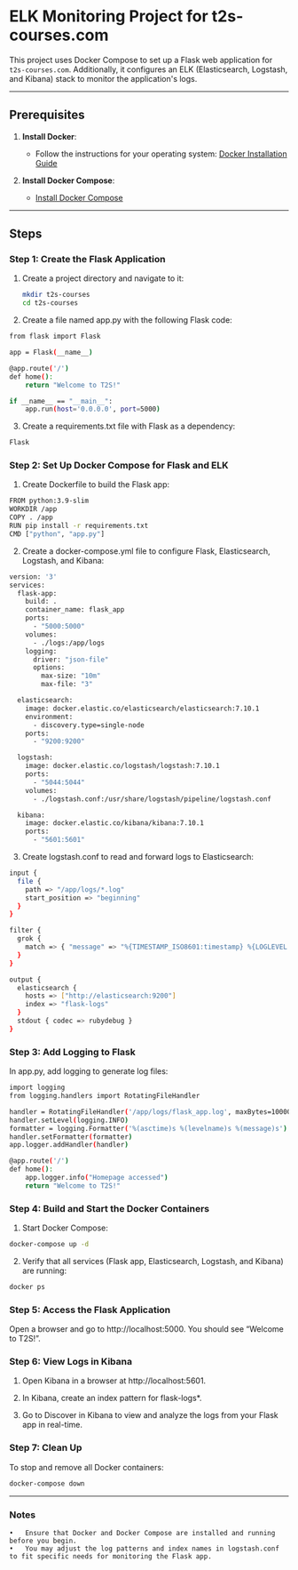# ELK Monitoring Project for t2s-courses.com

This project uses Docker Compose to set up a Flask web application for `t2s-courses.com`. Additionally, it configures an ELK (Elasticsearch, Logstash, and Kibana) stack to monitor the application's logs.

---

## Prerequisites

1. **Install Docker**:
   - Follow the instructions for your operating system: [Docker Installation Guide](https://docs.docker.com/get-docker/)

2. **Install Docker Compose**:
   - [Install Docker Compose](https://docs.docker.com/compose/install/)

---

## Steps

### Step 1: Create the Flask Application

1. Create a project directory and navigate to it:
   ```bash
   mkdir t2s-courses
   cd t2s-courses

2. Create a file named app.py with the following Flask code:
```bash
from flask import Flask

app = Flask(__name__)

@app.route('/')
def home():
    return "Welcome to T2S!"

if __name__ == "__main__":
    app.run(host='0.0.0.0', port=5000)
```

3. Create a requirements.txt file with Flask as a dependency:
```bash
Flask
```


### Step 2: Set Up Docker Compose for Flask and ELK

1. Create Dockerfile to build the Flask app:
```bash
FROM python:3.9-slim
WORKDIR /app
COPY . /app
RUN pip install -r requirements.txt
CMD ["python", "app.py"]
```

2.	Create a docker-compose.yml file to configure Flask, Elasticsearch, Logstash, and Kibana:
```bash
version: '3'
services:
  flask-app:
    build: .
    container_name: flask_app
    ports:
      - "5000:5000"
    volumes:
      - ./logs:/app/logs
    logging:
      driver: "json-file"
      options:
        max-size: "10m"
        max-file: "3"

  elasticsearch:
    image: docker.elastic.co/elasticsearch/elasticsearch:7.10.1
    environment:
      - discovery.type=single-node
    ports:
      - "9200:9200"

  logstash:
    image: docker.elastic.co/logstash/logstash:7.10.1
    ports:
      - "5044:5044"
    volumes:
      - ./logstash.conf:/usr/share/logstash/pipeline/logstash.conf

  kibana:
    image: docker.elastic.co/kibana/kibana:7.10.1
    ports:
      - "5601:5601"
```

3.	Create logstash.conf to read and forward logs to Elasticsearch:
```bash
input {
  file {
    path => "/app/logs/*.log"
    start_position => "beginning"
  }
}

filter {
  grok {
    match => { "message" => "%{TIMESTAMP_ISO8601:timestamp} %{LOGLEVEL:log_level} %{GREEDYDATA:message}" }
  }
}

output {
  elasticsearch {
    hosts => ["http://elasticsearch:9200"]
    index => "flask-logs"
  }
  stdout { codec => rubydebug }
}
```


### Step 3: Add Logging to Flask

In app.py, add logging to generate log files:
```bash
import logging
from logging.handlers import RotatingFileHandler

handler = RotatingFileHandler('/app/logs/flask_app.log', maxBytes=10000, backupCount=3)
handler.setLevel(logging.INFO)
formatter = logging.Formatter('%(asctime)s %(levelname)s %(message)s')
handler.setFormatter(formatter)
app.logger.addHandler(handler)

@app.route('/')
def home():
    app.logger.info("Homepage accessed")
    return "Welcome to T2S!"
```


### Step 4: Build and Start the Docker Containers

1.	Start Docker Compose:
```bash
docker-compose up -d
```

2.	Verify that all services (Flask app, Elasticsearch, Logstash, and Kibana) are running:
```bash
docker ps
```


### Step 5: Access the Flask Application

Open a browser and go to http://localhost:5000. You should see “Welcome to T2S!”.



### Step 6: View Logs in Kibana

1.	Open Kibana in a browser at http://localhost:5601.

2.	In Kibana, create an index pattern for flask-logs*.

3.	Go to Discover in Kibana to view and analyze the logs from your Flask app in real-time.



### Step 7: Clean Up

To stop and remove all Docker containers:
```bash
docker-compose down
```

---
### Notes
	•	Ensure that Docker and Docker Compose are installed and running before you begin.
	•	You may adjust the log patterns and index names in logstash.conf to fit specific needs for monitoring the Flask app.
